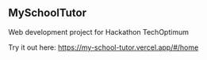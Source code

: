 ## MySchoolTutor

Web development project for Hackathon TechOptimum 

Try it out here: https://my-school-tutor.vercel.app/#/home